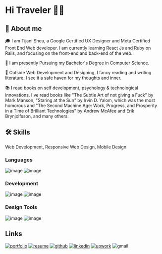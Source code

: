 # Hi Traveler 👨‍✈️

## 🚀 About me

🎓 I am Tijani Sheu, a Google Certified UX Designer and Meta Certified Front End Web developer. I am currently learning React Js and Ruby on Rails, and focusing on the front-end and back-end of the web.

👷‍ I am presently Pursuing my Bachelor's Degree in Computer Science.

📖 Outside Web Development and Designing, I fancy reading and writing literature. I see it a safe haven for my thoughts and inner.

📚 I read books on self development, psychology & technological innovations. I've read books like "The Subtle Art of not giving a Fuck" by Mark Manson, "Staring at the Sun" by Irvin D. Yalom, which was the most homorous and "The Second Machine Age: Work, Progress, and Prosperity in a Time of Brilliant Technologies" by Andrew McAfee and Erik Brynjolfsson, and many others.

## 🛠 Skills

Web Development, Responsive Web Design, Mobile Design

### Languages

![image](https://user-images.githubusercontent.com/110635002/188376681-599aeda0-61c1-477a-a2b5-e0c38990c959.png) ![image](https://user-images.githubusercontent.com/110635002/188376841-4f53fbf3-8a9d-4488-8cd3-cf7362101b64.png)

### Development

![image](https://user-images.githubusercontent.com/110635002/188375482-22f9eb70-5b00-43cf-be5d-6f7a79222270.png) ![image](https://user-images.githubusercontent.com/110635002/188375903-1d2266d9-0883-435c-84bb-3f6c62eed52b.png)

### Design Tools

![image](https://user-images.githubusercontent.com/110635002/188381794-3e8c47fd-124d-4c3e-8737-e5def337577f.png) ![image](https://user-images.githubusercontent.com/110635002/188381828-1ab47b82-78e5-4bc4-8d00-aa5eb099224c.png)

## Links

[![portfolio](https://user-images.githubusercontent.com/110635002/188383561-fca3ba4b-1616-44cd-99b2-c9e9cc56fe6c.png)](https://ahmadtijani.myportfolio.com/)
[![resume](https://user-images.githubusercontent.com/110635002/188383646-fd908fa0-ea02-46e1-944f-acd0e662ab60.png)](https://drive.google.com/file/d/16L85GCKxWioJOJ6VihMjtNVHqzaDofe7/view)
[![github](https://user-images.githubusercontent.com/110635002/188383873-2d9cdd32-1953-4be0-8355-d8eb7c303038.png)](https://github.com/4pieEnut)
[![linkedin](https://user-images.githubusercontent.com/110635002/188383975-37cbc257-b178-4fff-8b43-6ee31e7dd4ff.png)](https://www.linkedin.com/in/sheu-tijani-187096179/?lipi=urn%3Ali%3Apage%3Ad_flagship3_profile_view_base%3BkrtBCyXeQ8%2BcyYZO10MbZA%3D%3D)
[![upwork](https://user-images.githubusercontent.com/110635002/188384078-6b58f98c-81d8-4032-b329-4291285baa61.png)](https://www.upwork.com/freelancers/~016ed46f7a925743a9)
![gmail](https://user-images.githubusercontent.com/110635002/188384114-b0421e97-6767-46a9-a230-6eb4f3d4c92d.png)
